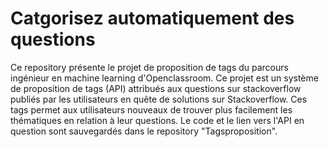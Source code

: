 # Catgorisez automatiquement des questions
Ce repository présente le projet de proposition de tags du parcours ingénieur en machine learning d'Openclassroom. Ce projet est un système de proposition de tags (API) attribués aux questions sur stackoverflow publiés par les utilisateurs en quête de solutions sur Stackoverflow. Ces tags permet aux utilisateurs nouveaux de trouver plus facilement les thématiques en relation à leur questions. Le code et le lien vers l'API en question sont sauvegardés dans le repository "Tagsproposition".
